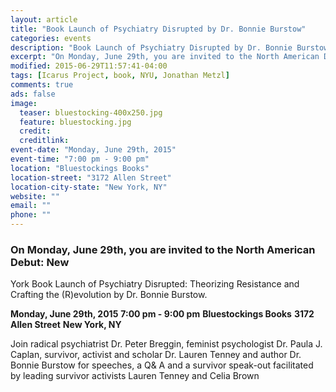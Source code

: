 ```yaml
---
layout: article
title: "Book Launch of Psychiatry Disrupted by Dr. Bonnie Burstow"
categories: events
description: "Book Launch of Psychiatry Disrupted by Dr. Bonnie Burstow."
excerpt: "On Monday, June 29th, you are invited to the North American Debut: New York Book Launch of Psychiatry Disrupted: Theorizing Resistance and Crafting the (R)evolution by Dr. Bonnie Burstow."
modified: 2015-06-29T11:57:41-04:00
tags: [Icarus Project, book, NYU, Jonathan Metzl]
comments: true
ads: false
image:
  teaser: bluestocking-400x250.jpg
  feature: bluestocking.jpg
  credit: 
  creditlink: 
event-date: "Monday, June 29th, 2015"
event-time: "7:00 pm - 9:00 pm"
location: "Bluestockings Books"
location-street: "3172 Allen Street"
location-city-state: "New York, NY"
website: ""
email: ""
phone: ""
---
```


### On Monday, June 29th, you are invited to the North American Debut: New
York Book Launch of Psychiatry Disrupted: Theorizing Resistance and
Crafting the (R)evolution by Dr. Bonnie Burstow.

**Monday, June 29th, 2015**
**7:00 pm - 9:00 pm**
**Bluestockings Books**
**3172 Allen Street**
**New York, NY**

Join radical psychiatrist Dr. Peter Breggin, feminist psychologist Dr.
Paula J. Caplan, survivor, activist and scholar Dr. Lauren Tenney and
author Dr. Bonnie Burstow for speeches, a Q& A and a survivor
speak-out facilitated by leading survivor activists Lauren Tenney and
Celia Brown


